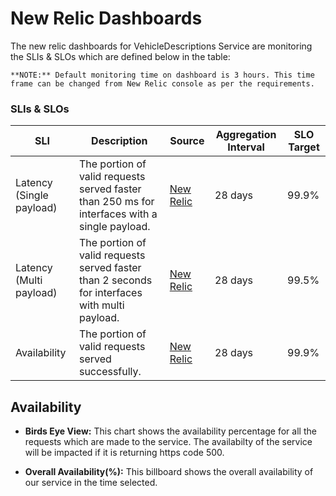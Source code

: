 # New Relic Dashboards

The new relic dashboards for VehicleDescriptions Service are monitoring the SLIs & SLOs which are defined below in the table:

`**NOTE:** Default monitoring time on dashboard is 3 hours. This time frame can be changed from New Relic console as per the requirements.`

### SLIs & SLOs

| SLI         | Description                                          |Source                  |Aggregation Interval                 |SLO Target  |
| ----------- | -----------------------------------------------------|------------------------|-------------------------------------|------------|
| ​Latency (Single payload) | The portion of valid requests served faster than 250 ms for interfaces with a single payload. | [New Relic](https://onenr.io/07j9bYDrVQO)  | 28 days  | 99.9%  |
| ​Latency (Multi payload)  | The portion of valid requests served faster than 2 seconds for interfaces with multi payload. | [New Relic](https://onenr.io/0Zw06bea0jv)  | 28 days | 99.5%  |
| ​Availability  | The portion of valid requests served successfully.  | [New Relic](https://onenr.io/0BQ1pv3VKjx/) | 28 days  | 99.9%  |

## Availability

- **Birds Eye View:** This chart shows the availability percentage for all the requests which are made to the service. The availabilty of the service will be impacted if it is returning https code 500. 

- **Overall Availability(%):** This billboard shows the overall availability of our service in the time selected.
